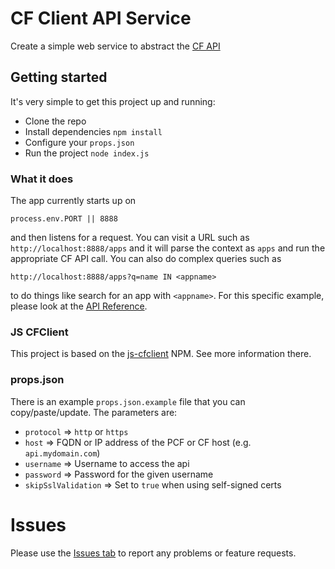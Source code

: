 # CF Client API Service
Create a simple web service to abstract the [CF API](https://apidocs.cloudfoundry.org)

## Getting started
It's very simple to get this project up and running:

* Clone the repo
* Install dependencies `npm install`
* Configure your `props.json`
* Run the project `node index.js`

### What it does
The app currently starts up on 
```
process.env.PORT || 8888
```
and then listens for a request.  You can visit a URL such as `http://localhost:8888/apps` and it will parse the context as `apps` and run the appropriate CF API call.  You can also do complex queries such as
```
http://localhost:8888/apps?q=name IN <appname>
```
to do things like search for an app with `<appname>`.  For this specific example, please look at the [API Reference](https://apidocs.cloudfoundry.org/241/apps/list_all_apps.html).

### JS CFClient
This project is based on the [js-cfclient](https://github.com/jbariel/js-cfclient) NPM.  See more information there.

### props.json
There is an example `props.json.example` file that you can copy/paste/update.  The parameters are:

* `protocol` => `http` or `https`
* `host` => FQDN or IP address of the PCF or CF host (e.g. `api.mydomain.com`)
* `username` => Username to access the api
* `password` => Password for the given username
* `skipSslValidation` => Set to `true` when using self-signed certs

# Issues
Please use the [Issues tab](../../issues) to report any problems or feature requests.
